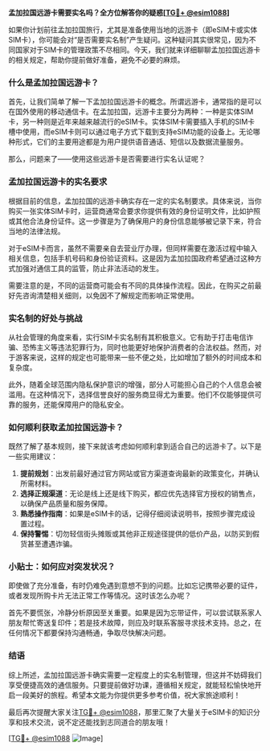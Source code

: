**孟加拉国远游卡需要实名吗？全方位解答你的疑惑[[TG💪+ @esim1088](https://t.me/s/esim1088)]**

如果你计划前往孟加拉国旅行，尤其是准备使用当地的远游卡（即eSIM卡或实体SIM卡），你可能会对“是否需要实名制”产生疑问。这种疑问其实很常见，因为不同国家对于SIM卡的管理政策不尽相同。今天，我们就来详细聊聊孟加拉国远游卡的相关规定，帮助你提前做好准备，避免不必要的麻烦。

### 什么是孟加拉国远游卡？

首先，让我们简单了解一下孟加拉国远游卡的概念。所谓远游卡，通常指的是可以在国外使用的移动通信卡。在孟加拉国，远游卡主要分为两种：一种是实体SIM卡，另一种则是近年来越来越流行的eSIM卡。实体SIM卡需要插入手机的SIM卡槽中使用，而eSIM卡则可以通过电子方式下载到支持eSIM功能的设备上。无论哪种形式，它们的主要用途都是为用户提供语音通话、短信以及数据流量服务。

那么，问题来了——使用这些远游卡是否需要进行实名认证呢？

### 孟加拉国远游卡的实名要求

根据目前的信息，孟加拉国的远游卡确实存在一定的实名制要求。具体来说，当你购买一张实体SIM卡时，运营商通常会要求你提供有效的身份证明文件，比如护照或其他合法身份证件。这一步骤是为了确保用户的身份信息能够被记录下来，符合当地的法律法规。

对于eSIM卡而言，虽然不需要亲自去营业厅办理，但同样需要在激活过程中输入相关信息，包括手机号码和身份验证资料。这是因为孟加拉国政府希望通过这种方式加强对通信工具的监管，防止非法活动的发生。

需要注意的是，不同的运营商可能会有不同的具体操作流程。因此，在购买之前最好先咨询清楚相关细则，以免因不了解规定而影响正常使用。

### 实名制的好处与挑战

从社会管理的角度来看，实行SIM卡实名制有其积极意义。它有助于打击电信诈骗、恐怖主义等违法犯罪行为，同时也能更好地保护消费者的合法权益。然而，对于游客来说，这样的规定也可能带来一些不便之处，比如增加了额外的时间成本和复杂度。

此外，随着全球范围内隐私保护意识的增强，部分人可能担心自己的个人信息会被滥用。在这种情况下，选择信誉良好的服务商显得尤为重要。他们不仅能够提供可靠的服务，还能保障用户的隐私安全。

### 如何顺利获取孟加拉国远游卡？

既然了解了基本规则，接下来就该考虑如何顺利拿到适合自己的远游卡了。以下是一些实用建议：

1. **提前规划**：出发前最好通过官方网站或官方渠道查询最新的政策变化，并确认所需材料。
2. **选择正规渠道**：无论是线上还是线下购买，都应优先选择官方授权的销售点，以确保产品质量和服务保障。
3. **熟悉操作指南**：如果是eSIM卡的话，记得仔细阅读说明书，按照步骤完成设置过程。
4. **保持警惕**：切勿轻信街头摊贩或其他非正规途径提供的低价产品，以防买到假货甚至遭遇诈骗。

### 小贴士：如何应对突发状况？

即使做了充分准备，有时仍难免遇到意想不到的问题。比如忘记携带必要的证件，或者发现所购卡片无法正常工作等情况。这时该怎么办呢？

首先不要慌张，冷静分析原因至关重要。如果是因为忘带证件，可以尝试联系家人朋友帮忙寄送复印件；若是技术故障，则应及时联系客服寻求技术支持。总之，在任何情况下都要保持沟通畅通，争取尽快解决问题。

### 结语

综上所述，孟加拉国远游卡确实需要一定程度上的实名制管理，但这并不妨碍我们享受便捷高效的通信服务。只要提前做好功课，遵循相关规定，就能轻松愉快地开启一段美好的旅程。希望本文能为你提供更多参考价值，祝大家旅途顺利！

最后再次提醒大家关注[TG💪+ @esim1088](https://t.me/s/esim1088)，那里汇聚了大量关于eSIM卡的知识分享和技术交流，说不定还能找到志同道合的朋友哦！

[[TG💪+ @esim1088](https://t.me/s/esim1088) ![Image](https://i.postimg.cc/4NQfJmqS/Snipaste-2025-05-13-00-14-12.png)]